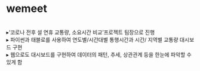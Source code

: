 # wemeet
<br>
▸‘코로나 전후 설 연휴 교통량, 소요시간 비교’프로젝트 팀장으로 진행 
<br>
▸ 파이썬과 태블로를 사용하여 연도별/시간대별 통행시간과 시간/ 지역별 교통량 대시보드 구현 
<br>
▸ 웹으로도 대시보드를 구현하여 데이터의 패턴, 추세, 상관관계 등을 한눈에 파악할 수 있게 함
